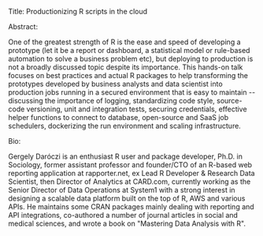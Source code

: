 Title: Productionizing R scripts in the cloud

Abstract:

One of the greatest strength of R is the ease and speed of developing a prototype (let it be a report or dashboard, a statistical model or rule-based automation to solve a business problem etc), but deploying to production is not a broadly discussed topic despite its importance. This hands-on talk focuses on best practices and actual R packages to help transforming the prototypes developed by business analysts and data scientist into production jobs running in a secured environment that is easy to maintain -- discussing the importance of logging, standardizing code style, source-code versioning, unit and integration tests, securing credentials, effective helper functions to connect to database, open-source and SaaS job schedulers, dockerizing the run environment and scaling infrastructure.

Bio: 

Gergely Daróczi is an enthusiast R user and package developer, Ph.D. in Sociology, former assistant professor and founder/CTO of an R-based web reporting application at rapporter.net, ex Lead R Developer & Research Data Scientist, then Director of Analytics at CARD.com, currently working as the Senior Director of Data Operations at System1 with a strong interest in designing a scalable data platform built on the top of R, AWS and various APIs. He maintains some CRAN packages mainly dealing with reporting and API integrations, co-authored a number of journal articles in social and medical sciences, and wrote a book on "Mastering Data Analysis with R".
